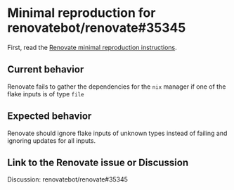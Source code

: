 # Minimal reproduction for renovatebot/renovate#35345

First, read the [Renovate minimal reproduction instructions](https://github.com/renovatebot/renovate/blob/main/docs/development/minimal-reproductions.md).

## Current behavior

Renovate fails to gather the dependencies for the `nix` manager if one of the flake inputs is of type `file`

## Expected behavior

Renovate should ignore flake inputs of unknown types instead of failing and ignoring updates for all inputs.

## Link to the Renovate issue or Discussion

Discussion: renovatebot/renovate#35345

